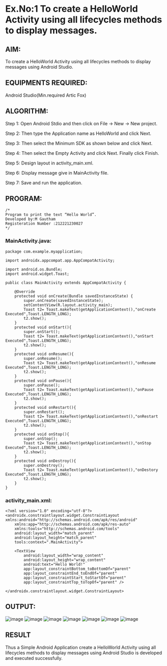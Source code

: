 
# Ex.No:1 To create a HelloWorld Activity using all lifecycles methods to display messages.


## AIM:

To create a HelloWorld Activity using all lifecycles methods to display messages using Android Studio.

## EQUIPMENTS REQUIRED:

Android Studio(Min.required Artic Fox)

## ALGORITHM:

Step 1: Open Android Stdio and then click on File -> New -> New project.

Step 2: Then type the Application name as HelloWorld and click Next. 

Step 3: Then select the Minimum SDK as shown below and click Next.

Step 4: Then select the Empty Activity and click Next. Finally click Finish.

Step 5: Design layout in activity_main.xml.

Step 6: Display message give in MainActivity file.

Step 7: Save and run the application.

## PROGRAM:
```
/*
Program to print the text “Hello World”.
Developed by:M Gautham
Registeration Number :212221230027
*/
```
### MainActivity.java:
```
package com.example.myapplication;

import androidx.appcompat.app.AppCompatActivity;

import android.os.Bundle;
import android.widget.Toast;

public class MainActivity extends AppCompatActivity {

    @Override
    protected void onCreate(Bundle savedInstanceState) {
        super.onCreate(savedInstanceState);
        setContentView(R.layout.activity_main);
        Toast t2= Toast.makeText(getApplicationContext(),"onCreate Executed",Toast.LENGTH_LONG);
        t2.show();
    }
    protected void onStart(){
        super.onStart();
        Toast t2= Toast.makeText(getApplicationContext(),"onStart Executed",Toast.LENGTH_LONG);
        t2.show();
    }
    protected void onResume(){
        super.onResume();
        Toast t2= Toast.makeText(getApplicationContext(),"onResume Executed",Toast.LENGTH_LONG);
        t2.show();
    }
    protected void onPause(){
        super.onPause();
        Toast t2= Toast.makeText(getApplicationContext(),"onPause Executed",Toast.LENGTH_LONG);
        t2.show();
    }
    protected void onRestart(){
        super.onRestart();
        Toast t2= Toast.makeText(getApplicationContext(),"onRestart Executed",Toast.LENGTH_LONG);
        t2.show();
    }
    protected void onStop(){
        super.onStop();
        Toast t2= Toast.makeText(getApplicationContext(),"onStop Executed",Toast.LENGTH_LONG);
        t2.show();
    }
    protected void onDestroy(){
        super.onDestroy();
        Toast t2= Toast.makeText(getApplicationContext(),"onDestory Executed",Toast.LENGTH_LONG);
        t2.show();
    }
}
```
### activity_main.xml:
```
<?xml version="1.0" encoding="utf-8"?>
<androidx.constraintlayout.widget.ConstraintLayout xmlns:android="http://schemas.android.com/apk/res/android"
    xmlns:app="http://schemas.android.com/apk/res-auto"
    xmlns:tools="http://schemas.android.com/tools"
    android:layout_width="match_parent"
    android:layout_height="match_parent"
    tools:context=".MainActivity">

    <TextView
        android:layout_width="wrap_content"
        android:layout_height="wrap_content"
        android:text="Hello World!"
        app:layout_constraintBottom_toBottomOf="parent"
        app:layout_constraintEnd_toEndOf="parent"
        app:layout_constraintStart_toStartOf="parent"
        app:layout_constraintTop_toTopOf="parent" />

</androidx.constraintlayout.widget.ConstraintLayout>
```

## OUTPUT:
![image](https://user-images.githubusercontent.com/94810884/204615902-692bb459-ce97-449b-99b9-9b5524cf85ff.png)
![image](https://user-images.githubusercontent.com/94810884/204615959-580f6abf-07ff-44d6-b37e-e87aea5bb548.png)
![image](https://user-images.githubusercontent.com/94810884/204616003-5a52094e-4a2f-4a1b-969e-98d22332c821.png)
![image](https://user-images.githubusercontent.com/94810884/204616068-21487994-4c09-458f-bafe-1544f2d92d99.png)
![image](https://user-images.githubusercontent.com/94810884/204616147-baba2d43-ab93-44f4-a310-cd2e5c24259b.png)
![image](https://user-images.githubusercontent.com/94810884/204616196-be116719-6059-4d79-b0e8-678c953d1a46.png)
![image](https://user-images.githubusercontent.com/94810884/204616253-71212eae-cbab-43d8-b043-72a59273cc57.png)





## RESULT
Thus a Simple Android Application create a HelloWorld Activity using all lifecycles methods to display messages using Android Studio is developed and executed successfully.
